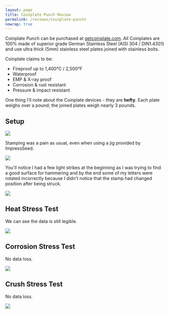 ```yaml
---
layout: page
title: Coinplate Punch Review
permalink: /reviews/coinplate-punch/
nowrap: true
---
```

Coinplate Punch can be purchased at <a href="https://getcoinplate.com/">getcoinplate.com</a>. All Coinplates are 100% made of superior grade German Stainless Steel (AISI 304 / DIN1.4301) and use ultra thick (5mm) stainless steel plates joined with stainless bolts.

Coinplate claims to be:

<ul>
	<li>Fireproof up to 1,400°C / 2,500°F</li>
	<li>Waterproof</li>
	<li>EMP & X-ray proof</li>
	<li>Corrosion & rust resistant</li>
	<li>Pressure & impact resistant</li>
</ul>

One thing I'll note about the Coinplate devices - they are <strong>hefty</strong>. Each plate weighs over a pound; the joined plates weigh nearly 3 pounds.

## Setup

<img src="../../img/devices/coinplate_punch_setup.jpeg" />

Stamping was a pain as usual, even when using a jig provided by ImpressSeed.

<img src="../../img/devices/coinplate_punch_setup2.jpeg" />

You'll notice I had a few light strikes at the beginning as I was trying to find a good surface for hammering and by the end some of my letters were rotated incorrectly because I didn't notice that the stamp had changed position after being struck.

<img src="../../img/devices/coinplate_punch_new.jpeg" />

## Heat Stress Test

We can see the data is still legible.

<img src="../../img/devices/coinplate_punch_heat.jpeg" />

## Corrosion Stress Test

No data loss.

<img src="../../img/devices/coinplate_punch_acid.jpeg" />

## Crush Stress Test

No data loss.

<img src="../../img/devices/coinplate_punch_crush.jpeg" />
